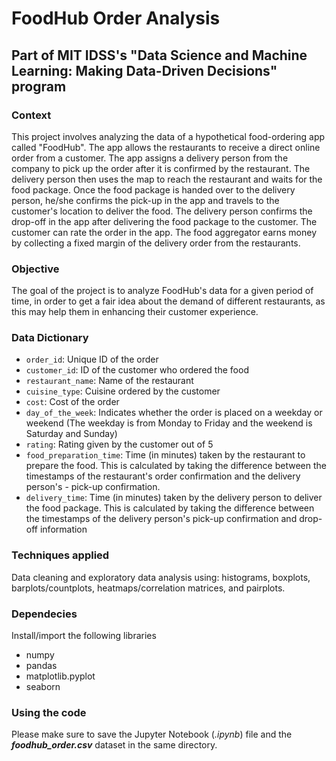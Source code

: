 # FoodHub Order Analysis

## Part of MIT IDSS's "Data Science and Machine Learning: Making Data-Driven Decisions" program


### Context

This project involves analyzing the data of a hypothetical food-ordering app called "FoodHub". The app allows the restaurants to receive
a direct online order from a customer. The app assigns a delivery person from the company to pick up the order after it is confirmed by the restaurant.
The delivery person then uses the map to reach the restaurant and waits for the food package. Once the food package is handed over to the delivery person,
he/she confirms the pick-up in the app and travels to the customer's location to deliver the food. The delivery person confirms the drop-off in the app after
delivering the food package to the customer. The customer can rate the order in the app. The food aggregator earns money by collecting a fixed margin of the delivery order from the restaurants.

### Objective

The goal of the project is to analyze FoodHub's data for a given period of time, in order to get a fair idea about the demand of different restaurants, as this may help them in enhancing their
customer experience.

### Data Dictionary

- `order_id`: Unique ID of the order
- `customer_id`: ID of the customer who ordered the food
- `restaurant_name`: Name of the restaurant
- `cuisine_type`: Cuisine ordered by the customer
- `cost`: Cost of the order
- `day_of_the_week`: Indicates whether the order is placed on a weekday or weekend (The weekday is from Monday to Friday and the weekend is Saturday and Sunday)
- `rating`: Rating given by the customer out of 5
- `food_preparation_time`: Time (in minutes) taken by the restaurant to prepare the food. This is calculated by taking the difference between the timestamps of the restaurant's order confirmation and the delivery person's - pick-up confirmation.
- `delivery_time`: Time (in minutes) taken by the delivery person to deliver the food package. This is calculated by taking the difference between the timestamps of the delivery person's pick-up confirmation and drop-off information

### Techniques applied

Data cleaning and exploratory data analysis using: histograms, boxplots, barplots/countplots, heatmaps/correlation matrices, and pairplots.  

### Dependecies 

Install/import the following libraries 
- numpy
- pandas
- matplotlib.pyplot
- seaborn

### Using the code

Please make sure to save the Jupyter Notebook (*.ipynb*) file and the ***foodhub_order.csv*** dataset in the same directory.
